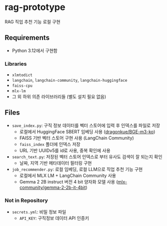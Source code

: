 # rag-prototype
RAG 직업 추천 기능 로컬 구현

## Requirements
- Python 3.12에서 구현함

### Libraries
- `xlmtodict`
- `langchain`, `langchain-community`, `langchain-huggingface`
- `faiss-cpu`
- `mlx-lm`
- 그 외 하위 의존 라이브러리들 (별도 설치 필요 없음)

## Files
- `save_index.py`: 구직 정보 데이터를 벡터 스토어에 입력 후 인덱스를 파일로 저장
  - 로컬에서 HuggingFace SBERT 임베딩 사용 ([dragonkue/BGE-m3-ko](https://huggingface.co/dragonkue/BGE-m3-ko))
  - FAISS 기반 벡터 스토어 구현 사용 (LangChain Community)
  - `faiss_index` 폴더에 인덱스 저장
  - URL 기반 UUIDv5를 id로 사용, 중복 확인에 사용
- `search_text.py`: 저장된 벡터 스토어 인덱스로 부터 유사도 검색이 잘 되는지 확인
  - 날짜, 지역 기반 메타데이터 필터링 구현
- `job_recommender.py`: 로컬 임베딩, 로컬 LLM으로 직업 추천 기능 구현
  - 로컬에서 MLX LM + LangChain Community 사용
  - Gemma 2 2B instruct 버전 4 bit 양자화 모델 사용 ([mlx-community/gemma-2-2b-it-4bit](https://huggingface.co/mlx-community/gemma-2-2b-it-4bit))

### Not in Repository
- `secrets.yml`: 비밀 정보 파일
  - `API_KEY`: 구직정보 데이터 API 인증키
